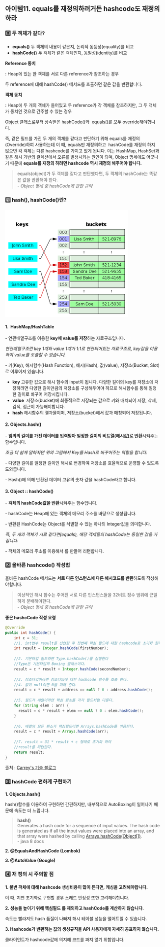 ## 아이템11. equals를 재정의하려거든 hashcode도 재정의하라

### **0️⃣ 두 객체가 같다?**

-   **equals()** 두 객체의 내용이 같은지, 논리적 동등성(equality)를 비교
-   **hashCode()** 두 객체가 같은 객체인지, 동일성(identity)를 비교

**Reference 동치**

: Heap에 있는 한 객체를 서로 다른 reference가 참조하는 경우

두 reference에 대해 hashCode() 메서드를 호출하면 같은 값을 반환합니다.

**객체 동치**

: Heap에 두 개의 객체가 들어있고 두 reference가 각 객체를 참조하지만, 그 두 객체가 동치인 것으로 간주할 수 있는 경우

Object 클래스로부터 상속받은 hashCode()와  equals()를 모두 override해야합니다. 

즉, 같은 필드를 가진 두 개의 객체를 같다고 판단하기 위해 equals를 재정의(Override)하여 사용하는데 이 때, equals만 재정의하고  hashCode를 재정의 하지 않으면 각 객체는 다른 hashcode를 가지고 있게 됩니다. 이는 HashMap, HashSet과 같은 해시 기반의 컬렉션에서 오류를 발생시키는 원인이 되며, Object 명세에도 어긋나기 때문에 **equals를 재정의 하려면 hashcode 역시 재정의 해주어야 합니다.**

> equals(object)가 두 객체를 같다고 판단했다면, 두 객체의 hashCode는 똑같은 값을 반환해야 한다.  
> _\- Object 명세 중 hashCode에 관한 규약_

### **1️⃣ hash(), hashCode()란?**

![Hash Architecture](../images/item11-hash-architecture.png)

#### ****1.  HashMap/HashTable****

\- 연관배열구조를 이용한 **key에 value를 저장**하는 자료구조입니다.

_연관배열구조란 key 1개와 value 1개가 1:1로 연관되어있는 자료구조로, key값을 이용하여 value를 도출할 수 있습니다._

\- 키(Key), 해시함수(Hash Function), 해시(Hash), 값(value), 저장소(Bucket, Slot)로 이루어져 있습니다.

-   **key** 고유한 값으로 해시 함수의 input이 됩니다. 다양한 길이의 key를 저장소에 저장하려면 다양한 길이만큼의 저장소를 구성해두어야 하므로 해시함수를 통해 일정한 길이로 바꾸어 저장시킵니다.
-   **value**  저장소(bucket)에 최종적으로 저장되는 값으로 키와 매치되어 저장, 삭제, 검색, 접근이 가능해야합니다.
-   **hash** 해시함수의 결과물이며, 저장소(bucket)에서 값과 매칭되어 저장됩니다.

#### **2\. Objects.hash()**

\- **임의의 길이를 가진 데이터를 입력받아 일정한 길이의 비트열(해시값)로 반환**시켜주는 함수입니다.

_조금 더 쉽게 말하자면 위의 그림에서 Key를 Hash로 바꾸어주는 역할을 합니다._

\- 다양한 길이를 일정한 길이인 해시로 변경하여 저장소를 효율적으로 운영할 수 있도록 도와줍니다.

\- Hash()에 의해 반환된 데이터 고유의 숫자 값을 hashCode라고 합니다.

#### **3\. Object :: hashCode()**

\- ****객체의 hashCode값을 반환****시켜주는 함수입니다.

\- hashCode는 Heap에 있는 객체의 메모리 주소를 바탕으로 생성됩니다. 

\- 반환된 HashCode는 Object를 식별할 수 있는 하나의 Integer값을 의미합니다.

_즉, 두 개의 객체가 서로 같다면(equals), 해당 객체들의 hashCode는 동일한 값을 가집니다._

\- 객체의 메모리 주소를 이용해서 를 만들어 리턴합니다.

### **2️⃣ 올바른 hashcode() 작성법**

올바른 hashCode 메서드는 **서로 다른 인스턴스에 다른 해시코드를 반환**하도록 작성해야합니다.

> 이상적인 해시 함수는 주어진 서로 다른 인스턴스들을 32비트 정수 범위에 균일하게 분배해야한다.   
> _\- Object 명세 중 hashCode에 관한 규약_

**좋은 hashcCode 작성 요령**

```java
@Override
public int hashCode() {
    int c = 31;
    //1. int변수 result를 선언한 후 첫번째 핵심 필드에 대한 hashcode로 초기화 한다.
    int result = Integer.hashCode(firstNumber);

    //2. 기본타입 필드라면 Type.hashCode()를 실행한다
    //Type은 기본타입의 Boxing 클래스이다.
    result = c * result + Integer.hashCode(secondNumber);

    //3. 참조타입이라면 참조타입에 대한 hashcode 함수를 호출 한다.
    //4. 값이 null이면 0을 더해 준다.
    result = c * result + address == null ? 0 : address.hashCode();

    //5. 필드가 배열이라면 핵심 원소를 각각 필드처럼 다룬다.
    for (String elem : arr) {
      result = c * result + elem == null ? 0 : elem.hashCode();
    }

    //6. 배열의 모든 원소가 핵심필드이면 Arrays.hashCode를 이용한다.
    result = c * result + Arrays.hashCode(arr);

    //7. result = 31 * result + c 형태로 초기화 하여 
    //result를 리턴한다.
    return result;
}
```

출처 : [Carrey's 기술 블로그](https://jaehun2841.github.io/2019/01/12/effective-java-item11/#%EC%A2%8B%EC%9D%80-%ED%95%B4%EC%8B%9C-%ED%95%A8%EC%88%98-%EB%A7%8C%EB%93%A4%EA%B8%B0) 

### **3️⃣ hashCode 편하게 구현하기**

**1\. Objects.hash()**

hash()함수를 이용하여 구현하면 간편하지만, 내부적으로 AutoBoxing이 일어나기 때문에 속도는 더 느립니다.

> **hash()**  
> Generates a hash code for a sequence of input values. The hash code is generated as if all the input values were placed into an array, and that array were hashed by calling [Arrays.hashCode(Object\[\])](https://docs.oracle.com/javase/8/docs/api/java/util/Arrays.html#hashCode-java.lang.Object:A-).  
> \- java 8 docs

**2\. @EqualsAndHashCode (Lombok)**

****3\. @AutoValue (Google)****

### **4️⃣ 재 정의 시 주의할 점**

**1\. 불변 객체에 대해 hashcode 생성비용이 많이 든다면, 캐싱을 고려해야합니다.**

이 때, 지연 초기화로 구현할 경우 스레드 안정성 또한 고려해야합니다.

**2\. 성능을 높이기 위해 핵심필드 를 제외하고 hashCode를 계산하지 않습니다.**

속도는 빨라져도 hash 품질이 나빠져 해시 테이블 성능을 떨어트릴 수 있습니다. 

**3\. Hashcode가 반환하는 값의 생성규칙을 API 사용자에게 자세히 공표하지 않습니다.**

클라이언트가 hashcode값에 의지해 코드를 짜지 않기 위함입니다.
